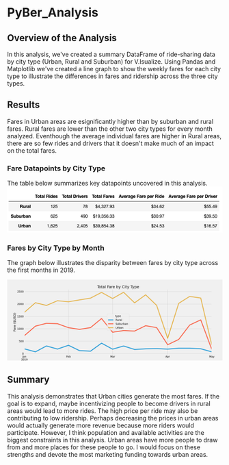 # PyBer_Analysis

## Overview of the Analysis

In this analysis, we've created a summary DataFrame of ride-sharing data by city type (Urban, Rural and Suburban) for V.Isualize. Using Pandas and Matplotlib we've created a line graph to show the weekly fares for each city type to illustrate the differences in fares and ridership across the three city types. 


## Results
Fares in Urban areas are esignificantly higher than by suburban and rural fares. Rural fares are lower than the other two city types for every month analyzed. Eventhough the average individual fares are higher in Rural areas, there are so few rides and drivers that it doesn't make much of an impact on the total fares.  

### Fare Datapoints by City Type
The table below summarizes key datapoints uncovered in this analysis. 
<BR>
![Screenshot](https://github.com/ChristinaRich/PyBer_Analysis/blob/c0f892d8174f56def91793116f41db57cf21fa14/Summary%20Data.png)

### Fares by City Type by Month

The graph below illustrates the disparity between fares by city type across the first months in 2019. 

![Screenshot](https://github.com/ChristinaRich/PyBer_Analysis/blob/c0f892d8174f56def91793116f41db57cf21fa14/Analysis/PyBer_fare_summary.png)



## Summary

This analysis demonstrates that Urban cities generate the most fares. If the goal is to expand, maybe incentivizing people to become drivers in rural areas would lead to more rides. The high price per ride may also be contributing to low ridership. Perhaps decreasing the prices in urban areas would actually generate more revenue because more riders would participate. However, I think population and available activities are the biggest constraints in this analysis. Urban areas have more people to draw from and more places for these people to go. I would focus on these strengths and devote the most marketing funding towards urban areas.
